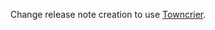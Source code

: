 Change release note creation to use [Towncrier](https://towncrier.readthedocs.io/en/actual-freaking-docs/index.html).

